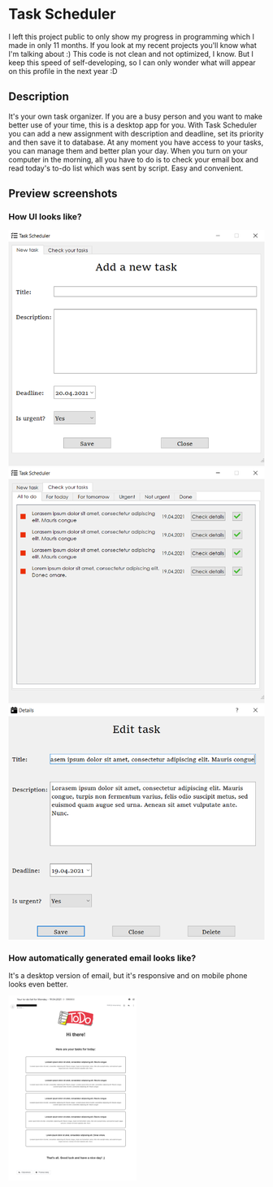 # Task Scheduler
I left this project public to only show my progress in programming which I made in only 11 months. If you look at my recent projects you'll know what I'm talking about :) This code is not clean and not optimized, I know. But I keep this speed of self-developing, so I can only wonder what will appear on this profile in the next year :D 

## Description
It's your own task organizer. If you are a busy person and you want to make better use of your time, this is a desktop app for you. With Task Scheduler you can add a new assignment with description and deadline, set its priority and then save it to database. At any moment you have access to your tasks, you can manage them and better plan your day. When you turn on your computer in the morning, all you have to do is to check your email box and read today's to-do list which was sent by script. Easy and convenient.

## Preview screenshots


### How UI looks like?

<img src="preview_screenshots/addANewTask.png" alt="add a new task preview screenshot">
<img src="preview_screenshots/listOfTasks.png" alt="list of tasks screenshot">
<img src="preview_screenshots/editTask.png" alt="edit task screenshot">


### How automatically generated email looks like?

It's a desktop version of email, but it's responsive and on mobile phone looks even better.

<img src="preview_screenshots/email.png" alt="email preview screenshot" style=" width: 50%; height: auto;">
